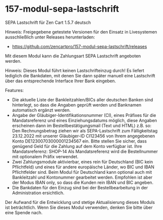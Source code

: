# 157-modul-sepa-lastschrift
SEPA Lastschrift für Zen Cart 1.5.7 deutsch

Hinweis: 
Freigegebene getestete Versionen für den Einsatz in Livesystemen ausschließlich unter Releases herunterladen:
* https://github.com/zencartpro/157-modul-sepa-lastschrift/releases

Mit diesem Modul kann die Zahlungsart SEPA Lastschrift angeboten werden.

Hinweis:
Dieses Modul führt keinen Lastschrifteinzug durch! 
Es liefert lediglich die Bankdaten, mit denen Sie dann später manuell eine Lastschrift über das entsprechende Interface Ihrer Bank eingeben.

Features:

* Die aktuelle Liste der Bankleitzahlen/BICs aller deutschen Banken sind hinterlegt, so dass die Angaben geprüft werden und Banknamen automatisch ergänzt werden.
* Angabe der Gläubiger-Identifikationsnummer (CI), eines Präfixes für die Mandatsreferenz und eines Einziehungsdatums möglich, diese Angaben erscheinen dann im Bestellbestätigungsmail (Text und HTML) z.B. so:
    Den Rechnungsbetrag ziehen wir als SEPA-Lastschrift zum Fälligkeitstag 23.12.2022 mit unserer Gläubiger-ID CI123456 von Ihrem  angegebenen Konto DE12300703000001234567 ein.
    Bitte stellen Sie sicher, dass genügend Geld für die Zahlung auf dem Konto verfügbar ist.
    Ihre Mandatsreferenz: SHOP-14
    Als Mandatsreferenz wird die Bestellnummer mit optionalem Präfix verwendet.
* Zwei Zahlungsmodule aktivierbar, eines rein für Deutschland (BIC kein Pflichtfeld) und eines für andere europäische Länder, wo BIC und IBAN Pflichtfelder sind. Beim Modul für Deutschland kann optional auch mit Bankleitzahl und Kontonummer gearbeitet werden. Empfohlen ist aber der Modus IBAN only, so dass die Kunden rein IBAN und BIC angeben.
* Die Bankdaten für den Einzug sind bei der Bestellbearbeitung in der Administration ersichtlich.

Der Aufwand für die Entwicklung und stetige Aktualisierung dieses Moduls ist beträchtlich.
Wenn Sie dieses Modul verwenden, denken Sie bitte über eine Spende nach.

